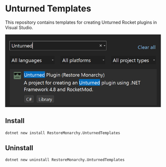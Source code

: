 # Unturned Templates
This repository contains templates for creating Unturned Rocket plugins in Visual Studio.

![](preview.png)

## Install
```
dotnet new install RestoreMonarchy.UnturnedTemplates
```

## Uninstall
```
dotnet new uninstall RestoreMonarchy.UnturnedTemplates
```